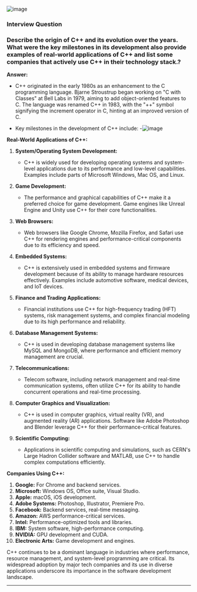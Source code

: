 ![image](https://github.com/user-attachments/assets/409737fa-7e4c-41bf-9e78-0d6af516f8fe)


### Interview Question

### Describe the origin of C++ and its evolution over the years. What were the key milestones in its development also provide examples of real-world applications of C++ and list some companies that actively use C++ in their technology stack.?

**Answer:**

- C++ originated in the early 1980s as an enhancement to the C programming language. Bjarne Stroustrup began working on "C with Classes" at Bell Labs in 1979, aiming to add object-oriented features to C. The language was renamed C++ in 1983, with the "++" symbol signifying the increment operator in C, hinting at an improved version of C.

- Key milestones in the development of C++ include:
-![image](https://github.com/user-attachments/assets/e5d8641a-043c-4593-9378-3f6c03c1a0bc)



**Real-World Applications of C++:**

1. **System/Operating System Development:**
   - C++ is widely used for developing operating systems and system-level applications due to its performance and low-level capabilities. Examples include parts of Microsoft Windows, Mac OS, and Linux.

2. **Game Development:**
   - The performance and graphical capabilities of C++ make it a preferred choice for game development. Game engines like Unreal Engine and Unity use C++ for their core functionalities.

3. **Web Browsers:**
   - Web browsers like Google Chrome, Mozilla Firefox, and Safari use C++ for rendering engines and performance-critical components due to its efficiency and speed.

4. **Embedded Systems:**
   - C++ is extensively used in embedded systems and firmware development because of its ability to manage hardware resources effectively. Examples include automotive software, medical devices, and IoT devices.

5. **Finance and Trading Applications:**
   - Financial institutions use C++ for high-frequency trading (HFT) systems, risk management systems, and complex financial modeling due to its high performance and reliability.

6. **Database Management Systems:**
   - C++ is used in developing database management systems like MySQL and MongoDB, where performance and efficient memory management are crucial.

7. **Telecommunications:**
   - Telecom software, including network management and real-time communication systems, often utilize C++ for its ability to handle concurrent operations and real-time processing.

8. **Computer Graphics and Visualization:**
   - C++ is used in computer graphics, virtual reality (VR), and augmented reality (AR) applications. Software like Adobe Photoshop and Blender leverage C++ for their performance-critical features.

9. **Scientific Computing:**
   - Applications in scientific computing and simulations, such as CERN's Large Hadron Collider software and MATLAB, use C++ to handle complex computations efficiently.

**Companies Using C++:**

1. **Google:** For Chrome and backend services.
2. **Microsoft:** Windows OS, Office suite, Visual Studio.
3. **Apple:** macOS, iOS development.
4. **Adobe Systems:** Photoshop, Illustrator, Premiere Pro.
5. **Facebook:** Backend services, real-time messaging.
6. **Amazon:** AWS performance-critical services.
7. **Intel:** Performance-optimized tools and libraries.
8. **IBM:** System software, high-performance computing.
9. **NVIDIA:** GPU development and CUDA.
10. **Electronic Arts:** Game development and engines.

C++ continues to be a dominant language in industries where performance, resource management, and system-level programming are critical. Its widespread adoption by major tech companies and its use in diverse applications underscore its importance in the software development landscape.


---
